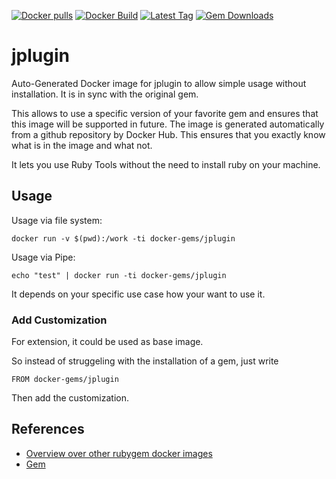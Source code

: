 [![Docker pulls](https://img.shields.io/docker/pulls/rubygem/jplugin.svg)](https://hub.docker.com/r/rubygem/jplugin/)
[![Docker Build](https://img.shields.io/docker/automated/rubygem/jplugin.svg)](https://hub.docker.com/r/rubygem/jplugin/)
[![Latest Tag](https://img.shields.io/github/tag/docker-rubygem/jplugin.svg)](https://hub.docker.com/r/rubygem/jplugin/)
[![Gem Downloads](https://img.shields.io/gem/dt/jplugin.svg)](https://rubygems.org/gems/jplugin/)
# jplugin

Auto-Generated Docker image for jplugin to allow simple usage without installation.
It is in sync with the original gem.

This allows to use a specific version of your favorite gem and ensures that this image will be supported in future.
The image is generated automatically from a github repository by Docker Hub.
This ensures that you exactly know what is in the image and what not.

It lets you use Ruby Tools without the need to install ruby on your machine.

## Usage

Usage via file system:

`docker run -v $(pwd):/work -ti docker-gems/jplugin`

Usage via Pipe:

`echo "test" | docker run -ti docker-gems/jplugin`

It depends on your specific use case how your want to use it.

### Add Customization

For extension, it could be used as base image.

So instead of struggeling with the installation of a gem, just write

`FROM docker-gems/jplugin`

Then add the customization.

## References

 - [Overview over other rubygem docker images](https://github.com/thinkbot/docker-rubygem)
 - [Gem](https://rubygems.org/gems/jplugin/)
